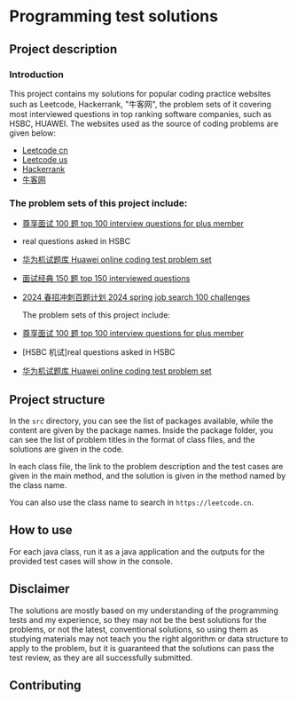 # Programming test solutions

## Project description

### Introduction

This project contains my solutions for popular coding practice websites such as Leetcode, Hackerrank, "牛客网", the problem sets of it covering most interviewed questions in top ranking software companies, such as HSBC, HUAWEI.
The websites used as the source of coding problems are given below:

- [Leetcode cn](https://leetcode.cn)
- [Leetcode us](https://leetcode.com)
- [Hackerrank](https://www.hackerrank.com)
- [牛客网](https://m.nowcoder.com)

### The problem sets of this project include:

- [尊享面试 100 题 top 100 interview questions for plus member](https://leetcode.cn/studyplan/premium-algo-100/)
- real questions asked in HSBC
- [华为机试题库 Huawei online coding test problem set](https://www.nowcoder.com/company/home?companyId=12598&order=1)
- [面试经典 150 题 top 150 interviewed questions](https://leetcode.cn/studyplan/top-interview-150/)
- [2024 春招冲刺百题计划 2024 spring job search 100 challenges](https://leetcode.cn/studyplan/2024-spring-sprint-100/)

  The problem sets of this project include:

- [尊享面试 100 题 top 100 interview questions for plus member](https://leetcode.cn/studyplan/premium-algo-100/)
- [HSBC 机试]real questions asked in HSBC
- [华为机试题库 Huawei online coding test problem set](https://www.nowcoder.com/company/home?companyId=12598&order=1)

## Project structure

In the `src` directory, you can see the list of packages available, while the content are given by the package names. Inside the package folder, you can see the list of problem titles in the format of class files, and the solutions are given in the code.

In each class file, the link to the problem description and the test cases are given in the main method, and the solution is given in the method named by the class name.

You can also use the class name to search in `https://leetcode.cn`.

## How to use

For each java class, run it as a java application and the outputs for the provided test cases will show in the console.

## Disclaimer

The solutions are mostly based on my understanding of the programming tests and my experience, so they may not be the best solutions for the problems, or not the latest, conventional solutions, so using them as studying materials may not teach you the right algorithm or data structure to apply to the problem, but it is guaranteed that the solutions can pass the test review, as they are all successfully submitted.

## Contributing
